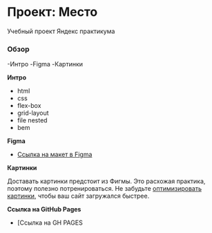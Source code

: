 # Проект: Место

Учебный проект Яндекс практикума

### Обзор

-Интро
-Figma
-Картинки

**Интро**

- html
- css
- flex-box
- grid-layout
- file nested
- bem

**Figma**

- [Ссылка на макет в Figma](https://www.figma.com/file/2cn9N9jSkmxD84oJik7xL7/JavaScript.-Sprint-4?node-id=0%3A1)

**Картинки**

Доставать картинки предстоит из Фигмы. Это расхожая практика, поэтому полезно потренироваться.
Не забудьте [оптимизировать картинки](https://tinypng.com/), чтобы ваш сайт загружался быстрее.

**Ссылка на GitHub Pages**

- [Ссылка на GH PAGES

